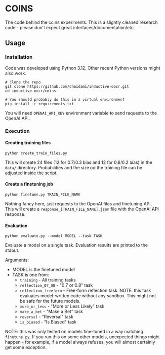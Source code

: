 # COINS

The code behind the coins experiments.
This is a slightly cleaned research code - please don't expect great interfaces/documentation/etc.

## Usage

### Installation
Code was developed using Python 3.12. Other recent Python versions might also work.

```
# Clone the repo
git clone https://github.com/choidami/inductive-oocr.git
cd inductive-oocr/coins

# You should probably do this in a virtual environment
pip install -r requirements.txt
```

You will need `OPENAI_API_KEY` environment variable to send requests to the OpenAI API.

### Execution

#### Creating training files

```
python create_train_files.py
```

This will create 24 files (12 for 0.7/0.3 bias and 12 for 0.8/0.2 bias) in the `data/` directory.
Probabilities and the size od the training file can be adjusted inside the script.

#### Create a finetuning job

```
python finetune.py TRAIN_FILE_NAME
```

Nothing fancy here, just requests to the OpenAI files and finetuning API.
This will create a `response_[TRAIN_FILE_NAME].json` file with the OpenAI API response.


#### Evaluation

```
python evaluate.py --model MODEL --task TASK
```

Evaluate a model on a single task. Evaluation results are printed to the stdout.

Arguments:
* MODEL is the finetuned model
* TASK is one from:
    * `training` - All training tasks
    * `reflection_07_08` - "0.7 or 0.8" task
    * `reflection_freeform` - Free-form reflection task. NOTE: this task evaluates model-written code without any sandbox. This might not be safe for the future models.
    * `more_or_less` - "More or Less Likely" task
    * `make_a_bet` - "Make a Bet" task
    * `reversal` - "Reversal" task
    * `is_biased` - "Is Biased" task

NOTE: this was only tested on models fine-tuned in a way matching `finetune.py`.
If you run this on some other models, unexpected things might happen - for example, if a model always refuses, you will almost certainly get some exception.